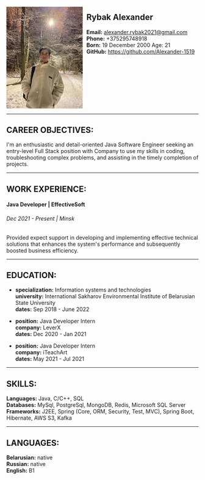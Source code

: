 <img src="profileImage.jpg" alt= "profileImage" width="200" align="left" style="padding:0px 10px 00px 0px"></img>

## Rybak Alexander
**Email:** alexander.rybak2021@gmail.com  
**Phone:** +375295748918  
**Born:** 19 December 2000 Age: 21  
**GitHub:** https://github.com/Alexander-1519
<br clear="left"/>

***
## CAREER OBJECTIVES:

I'm an enthusiastic and detail-oriented Java Software Engineer seeking an entry-level Full Stack position with Company to use my skills in coding, troubleshooting complex problems, and assisting in the timely completion of projects.  

***
## WORK EXPERIENCE:

#### Java Developer | EffectiveSoft
###### Dec 2021 - Present | Minsk
Provided expect support in developing and implementing effective technical solutions that enhances the system's performance and subsequently boosted business efficiency.

***
## EDUCATION:

- **specialization:** Information systems and technologies  
**university:** International Sakharov Environmental Institute of Belarusian State University  
**dates:** Sep 2018 - June 2022  

- **position:** Java Developer Intern  
**company:** LeverX  
**dates:** Dec 2020 - Jan 2021  

- **position:** Java Developer Intern  
**company:** iTeachArt  
**dates:** May 2021 - Jul 2021 

***
## SKILLS:

**Languages:** Java, C/C++, SQL  
**Databases:** MySql, PostgreSql, MongoDB, Redis, Microsoft SQL Server  
**Frameworks:** J2EE, Spring (Core, ORM, Security, Test, MVC), Spring Boot, Hibernate, AWS S3, Kafka

***
## LANGUAGES:

**Belarusian:** native  
**Russian:** native  
**English:** B1
